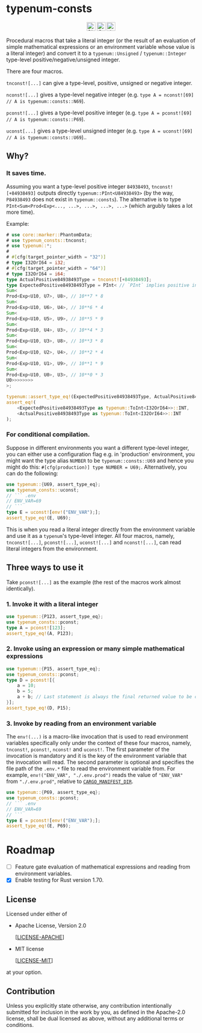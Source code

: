 # typenum-consts

<div align="center">
  <img alt="GitHub Workflow Status" src="https://img.shields.io/github/actions/workflow/status/jymchng/typenum-consts/ci.yml?label=build&style=for-the-badge" height="23">
  <a href="https://crates.io/crates/typenum-consts"><img alt="Crates.io Version" src="https://img.shields.io/crates/v/typenum-consts?logo=rust&style=for-the-badge" height="23"></a>
  <a href="https://docs.rs/typenum-consts"><img alt="docs.rs" src="https://img.shields.io/crates/v/typenum-consts?color=blue&label=docs&style=for-the-badge" height="23"></a>
</div>

Procedural macros that take a literal integer (or the result of an evaluation of simple mathematical expressions or an environment variable whose value is a literal integer) and convert it to a `typenum::Unsigned` / `typenum::Integer` type-level positive/negative/unsigned integer.

There are four macros.

`tnconst![...]` can give a type-level, positive, unsigned or negative integer.

`nconst![...]` gives a type-level negative integer (e.g. `type A = nconst![69] // A is typenum::consts::N69`).

`pconst![...]` gives a type-level positive integer (e.g. `type A = pconst![69] // A is typenum::consts::P69`).

`uconst[...]` gives a type-level unsigned integer (e.g. `type A = uconst![69] // A is typenum::consts::U69`)..

## Why?

### It saves time.

Assuming you want a type-level positive integer `84938493`, `tnconst![+84938493]` outputs directly `typenum::PInt<U84938493>` (by the way, `P84938493` does not exist in `typenum::consts`). The alternative is to type `PInt<Sum<Prod<Exp<..., ...>, ...>, ...>, ...>` (which argubly takes a lot more time).

Example:

```rust
# use core::marker::PhantomData;
# use typenum_consts::tnconst;
# use typenum::*;
#
# #[cfg(target_pointer_width = "32")]
# type I32OrI64 = i32;
# #[cfg(target_pointer_width = "64")]
# type I32OrI64 = i64;
type ActualPositive84938493Type = tnconst![+84938493];
type ExpectedPositive84938493Type = PInt< // `PInt` implies positive integer at the type level
Sum<
Prod<Exp<U10, U7>, U8>, // 10**7 * 8
Sum<
Prod<Exp<U10, U6>, U4>, // 10**6 * 4
Sum<
Prod<Exp<U10, U5>, U9>, // 10**5 * 9
Sum<
Prod<Exp<U10, U4>, U3>, // 10**4 * 3
Sum<
Prod<Exp<U10, U3>, U8>, // 10**3 * 8
Sum<
Prod<Exp<U10, U2>, U4>, // 10**2 * 4
Sum<
Prod<Exp<U10, U1>, U9>, // 10**1 * 9
Sum<
Prod<Exp<U10, U0>, U3>, // 10**0 * 3
U0>>>>>>>>
>;

typenum::assert_type_eq!(ExpectedPositive84938493Type, ActualPositive84938493Type);
assert_eq!(
    <ExpectedPositive84938493Type as typenum::ToInt<I32OrI64>>::INT,
    <ActualPositive84938493Type as typenum::ToInt<I32OrI64>>::INT
);
```

### For conditional compilation.

Suppose in different environments you want a different type-level integer, you can either use a configuration flag e.g. in 'production' environment, you might want the type alias `NUMBER` to be `typenum::consts::U69` and hence you might do this: `#[cfg(production)] type NUMBER = U69;`.
Alternatively, you can do the following:

```rust
use typenum::{U69, assert_type_eq};
use typenum_consts::uconst;
// ``` .env
// ENV_VAR=69
// ```
type E = uconst![env!("ENV_VAR");];
assert_type_eq!(E, U69);
```

This is when you read a literal integer directly from the environment variable and use it as a `typenum`'s type-level integer. All four macros, namely, `tnconst![...]`, `pconst![...]`, `uconst![...]` and `nconst![...]`, can read literal integers from the environment.

## Three ways to use it

Take `pconst![...]` as the example (the rest of the macros work almost identically).

### 1. Invoke it with a literal integer

```rust
use typenum::{P123, assert_type_eq};
use typenum_consts::pconst;
type A = pconst![123];
assert_type_eq!(A, P123);
```

### 2. Invoke using an expression or many simple mathematical expressions

```rust
use typenum::{P15, assert_type_eq};
use typenum_consts::pconst;
type D = pconst![{
    a = 10;
    b = 5;
    a + b; // Last statement is always the final returned value to be casted into `typenum` type-level integer, e.g. in this example a + b => 10 + 5 => 15, hence it is casted into `P15`
}];
assert_type_eq!(D, P15);
```

### 3. Invoke by reading from an environment variable

The `env!(...)` is a macro-like invocation that is used to read environment variables specifically only under the context of these four macros, namely, `tnconst!`, `pconst!`, `nconst!` and `uconst!`. The first parameter of the invocation is mandatory and it is the key of the environment variable that the invocation will read. The second parameter is optional and specifies the file path of the `.env.*` file to read the environment variable from. For example, `env!("ENV_VAR", "./.env.prod")` reads the value of `"ENV_VAR"` from `"./.env.prod"`, relative to [`CARGO_MANIFEST_DIR`](https://doc.rust-lang.org/cargo/reference/environment-variables.html#environment-variables-cargo-sets-for-crates).

```rust
use typenum::{P69, assert_type_eq};
use typenum_consts::pconst;
// ``` .env
// ENV_VAR=69
// ```
type E = pconst![env!("ENV_VAR");];
assert_type_eq!(E, P69);
```

# Roadmap

- [ ] Feature gate evaluation of mathematical expressions and reading from environment variables.
- [x] Enable testing for Rust version 1.70.

## License

Licensed under either of

 * Apache License, Version 2.0

    [[LICENSE-APACHE]( http://www.apache.org/licenses/LICENSE-2.0)]
 * MIT license

    [[LICENSE-MIT](http://opensource.org/licenses/MIT)]

at your option.

## Contribution

Unless you explicitly state otherwise, any contribution intentionally submitted
for inclusion in the work by you, as defined in the Apache-2.0 license, shall be
dual licensed as above, without any additional terms or conditions.
